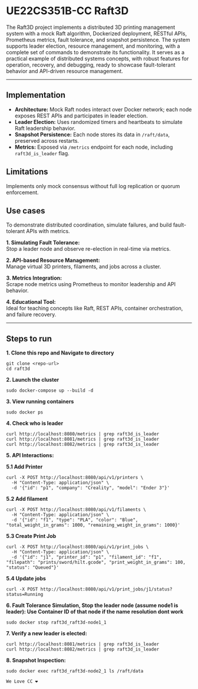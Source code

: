 # UE22CS351B-CC Raft3D

The Raft3D project implements a distributed 3D printing management system with a mock Raft algorithm, Dockerized deployment, RESTful APIs, Prometheus metrics, fault tolerance, and snapshot persistence. The system supports leader election, resource management, and monitoring, with a complete set of commands to demonstrate its functionality. It serves as a practical example of distributed systems concepts, with robust features for operation, recovery, and debugging, ready to showcase fault-tolerant behavior and API-driven resource management.

---------

## Implementation

- **Architecture:** Mock Raft nodes interact over Docker network; each node exposes REST APIs and participates in leader election.
- **Leader Election:** Uses randomized timers and heartbeats to simulate Raft leadership behavior.
- **Snapshot Persistence:** Each node stores its data in `/raft/data`, preserved across restarts.
- **Metrics:** Exposed via `/metrics` endpoint for each node, including `raft3d_is_leader` flag.

## Limitations

Implements only mock consensus without full log replication or quorum enforcement.

## Use cases

To demonstrate distributed coordination, simulate failures, and build fault-tolerant APIs with metrics.

**1. Simulating Fault Tolerance:**  
Stop a leader node and observe re-election in real-time via metrics.

**2. API-based Resource Management:**  
Manage virtual 3D printers, filaments, and jobs across a cluster.

**3. Metrics Integration:**  
Scrape node metrics using Prometheus to monitor leadership and API behavior.

**4. Educational Tool:**  
Ideal for teaching concepts like Raft, REST APIs, container orchestration, and failure recovery.

---------

## Steps to run

**1. Clone this repo and Navigate to directory**
```
git clone <repo-url>
cd raft3d
```

**2. Launch the cluster**
```
sudo docker-compose up --build -d
```

**3. View running containers**
```
sudo docker ps
```

**4. Check who is leader**
```
curl http://localhost:8080/metrics | grep raft3d_is_leader
curl http://localhost:8081/metrics | grep raft3d_is_leader
curl http://localhost:8082/metrics | grep raft3d_is_leader
```

**5. API Interactions:**

**5.1 Add Printer**
```
curl -X POST http://localhost:8080/api/v1/printers \
  -H "Content-Type: application/json" \
  -d '{"id": "p1", "company": "Creality", "model": "Ender 3"}'
```

**5.2 Add filament**
```
curl -X POST http://localhost:8080/api/v1/filaments \
  -H "Content-Type: application/json" \
  -d '{"id": "f1", "type": "PLA", "color": "Blue", "total_weight_in_grams": 1000, "remaining_weight_in_grams": 1000}'
```

**5.3 Create Print Job**
```
curl -X POST http://localhost:8080/api/v1/print_jobs \
  -H "Content-Type: application/json" \
  -d '{"id": "j1", "printer_id": "p1", "filament_id": "f1", "filepath": "prints/sword/hilt.gcode", "print_weight_in_grams": 100, "status": "Queued"}'
```

**5.4 Update jobs**
```
curl -X POST http://localhost:8080/api/v1/print_jobs/j1/status?status=Running
```

**6. Fault Tolerance Simulation, Stop the leader node (assume node1 is leader):
     Use Container ID of that node if the name resolution dont work**
```
sudo docker stop raft3d_raft3d-node1_1
```


**7. Verify a new leader is elected:**
```
curl http://localhost:8081/metrics | grep raft3d_is_leader
curl http://localhost:8082/metrics | grep raft3d_is_leader
```

**8. Snapshot Inspection:**
```
sudo docker exec raft3d_raft3d-node2_1 ls /raft/data
```

```
We Love CC ❤️
```
